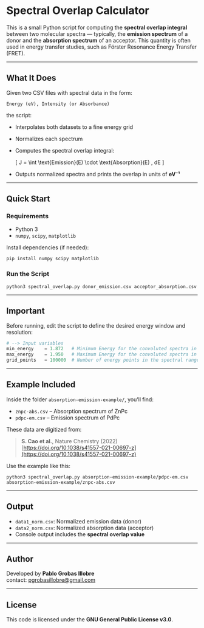 # Spectral Overlap Calculator

This is a small Python script for computing the **spectral overlap integral** between two molecular spectra — typically, the **emission spectrum** of a donor and the **absorption spectrum** of an acceptor. This quantity is often used in energy transfer studies, such as Förster Resonance Energy Transfer (FRET).

---

## What It Does

Given two CSV files with spectral data in the form:

```
Energy (eV), Intensity (or Absorbance)
```

the script:

- Interpolates both datasets to a fine energy grid
- Normalizes each spectrum
- Computes the spectral overlap integral:

  \[
  J = \int \text{Emission}(E) \cdot \text{Absorption}(E) \, dE
  \]

- Outputs normalized spectra and prints the overlap in units of **eV⁻¹**

---

## Quick Start

### Requirements

- Python 3
- `numpy`, `scipy`, `matplotlib`

Install dependencies (if needed):

```
pip install numpy scipy matplotlib
```

### Run the Script

```
python3 spectral_overlap.py donor_emission.csv acceptor_absorption.csv
```

---

## Important

Before running, edit the script to define the desired energy window and resolution:

```python
# --> Input variables
min_energy    = 1.872   # Minimum Energy for the convoluted spectra in eV
max_energy    = 1.950   # Maximum Energy for the convoluted spectra in eV
grid_points   = 100000  # Number of energy points in the spectral range
```

---

## Example Included

Inside the folder `absorption-emission-example/`, you’ll find:

- `znpc-abs.csv` – Absorption spectrum of ZnPc
- `pdpc-em.csv` – Emission spectrum of PdPc

These data are digitized from:

> **S. Cao et al.**, Nature Chemistry (2022)  
> [https://doi.org/10.1038/s41557-021-00697-z](https://doi.org/10.1038/s41557-021-00697-z)

Use the example like this:

```
python3 spectral_overlap.py absorption-emission-example/pdpc-em.csv absorption-emission-example/znpc-abs.csv
```

---

## Output

- `data1_norm.csv`: Normalized emission data (donor)
- `data2_norm.csv`: Normalized absorption data (acceptor)
- Console output includes the **spectral overlap value**

---

## Author

Developed by **Pablo Grobas Illobre**  
contact: pgrobasillobre@gmail.com

---

## License

This code is licensed under the **GNU General Public License v3.0**.
